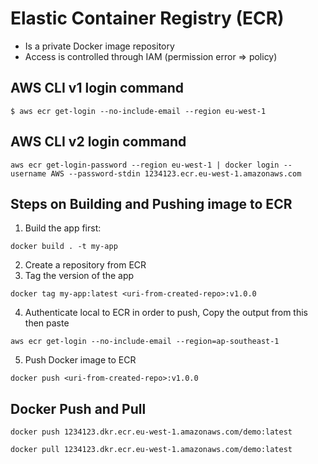 # Elastic Container Registry (ECR)

* Is a private Docker image repository
* Access is controlled through IAM (permission error => policy)

## AWS CLI v1 login command 
```
$ aws ecr get-login --no-include-email --region eu-west-1
```

## AWS CLI v2 login command 
```
aws ecr get-login-password --region eu-west-1 | docker login --username AWS --password-stdin 1234123.ecr.eu-west-1.amazonaws.com
```

## Steps on Building and Pushing image to ECR

1) Build the app first:
```
docker build . -t my-app
```
2) Create a repository from ECR
3) Tag the version of the app
```
docker tag my-app:latest <uri-from-created-repo>:v1.0.0
```
4) Authenticate local to ECR in order to push, Copy the output from this then paste
```
aws ecr get-login --no-include-email --region=ap-southeast-1
```
5) Push Docker image to ECR
```
docker push <uri-from-created-repo>:v1.0.0
```


## Docker Push and Pull
```
docker push 1234123.dkr.ecr.eu-west-1.amazonaws.com/demo:latest

docker pull 1234123.dkr.ecr.eu-west-1.amazonaws.com/demo:latest
```
